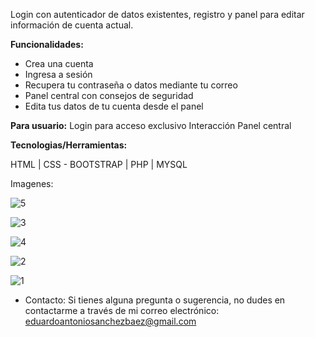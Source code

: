 Login con autenticador de datos existentes, registro y panel para editar información de cuenta actual.

**Funcionalidades:**

- Crea una cuenta
- Ingresa a sesión
- Recupera tu contraseña o datos mediante tu correo
- Panel central con consejos de seguridad
- Edita tus datos de tu cuenta desde el panel

**Para usuario:**
Login para acceso exclusivo
Interacción 
Panel central

**Tecnologias/Herramientas:**

HTML | CSS - BOOTSTRAP | PHP | MYSQL

Imagenes:

![5](https://github.com/eduarprog/Inventario-online/assets/102840664/0d235ce9-bb87-47aa-b1ed-19eaff6217bd)

![3](https://github.com/eduarprog/Inventario-online/assets/102840664/370e2a97-82c6-4156-8bd6-d94848aaf2c4)

![4](https://github.com/eduarprog/Inventario-online/assets/102840664/97f6aa37-cc58-45ff-86cb-4abaf86544ae)

![2](https://github.com/eduarprog/Inventario-online/assets/102840664/884deaa8-0332-480f-9c5d-c4f4cc182c3c)

![1](https://github.com/eduarprog/Inventario-online/assets/102840664/7f436912-35c5-43ae-b976-98e848c8e89b)

- Contacto:
Si tienes alguna pregunta o sugerencia, no dudes en contactarme a través de mi correo electrónico: eduardoantoniosanchezbaez@gmail.com
